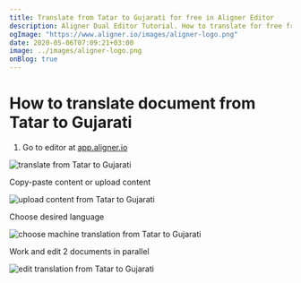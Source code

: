 ```yaml
---
title: Translate from Tatar to Gujarati for free in Aligner Editor
description: Aligner Dual Editor Tutorial. How to translate for free from Tatar to Gujarati. Aligner is multilingual document management platform. 
ogImage: "https://www.aligner.io/images/aligner-logo.png"
date: 2020-05-06T07:09:21+03:00
image: ../images/aligner-logo.png
onBlog: true
---
```


# How to translate document from Tatar to Gujarati

1. Go to editor at [app.aligner.io](https://app.aligner.io "Aligner App web page")

![translate from Tatar to Gujarati](../aligner-blank-editor.png "translate from Tatar to Gujarati")

Copy-paste content or upload content

![upload content from Tatar to Gujarati](../aligner-uploaded-document.png "upload content from Tatar to Gujarati")

Choose desired language

![choose machine translation from Tatar to Gujarati](../aligner-language-dropdown.png "choose machine translation from Tatar to Gujarati")

Work and edit 2 documents in parallel

![edit translation from Tatar to Gujarati](../aligner-double-sitded-editor.png "edit translation from Tatar to Gujarati")

